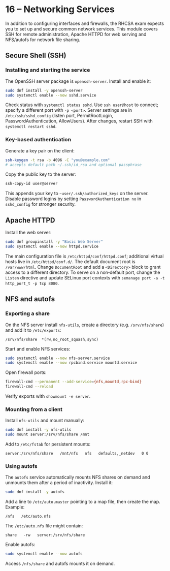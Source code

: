 # 16 – Networking Services

In addition to configuring interfaces and firewalls, the RHCSA exam expects you to set up and secure common network services.  This module covers SSH for remote administration, Apache HTTPD for web serving and NFS/autofs for network file sharing.

## Secure Shell (SSH)

### Installing and starting the service

The OpenSSH server package is `openssh-server`.  Install and enable it:

```bash
sudo dnf install -y openssh-server
sudo systemctl enable --now sshd.service
```

Check status with `systemctl status sshd`.  Use `ssh user@host` to connect; specify a different port with `-p <port>`.  Server settings are in `/etc/ssh/sshd_config` (listen port, PermitRootLogin, PasswordAuthentication, AllowUsers).  After changes, restart SSH with `systemctl restart sshd`.

### Key‑based authentication

Generate a key pair on the client:

```bash
ssh-keygen -t rsa -b 4096 -C "you@example.com"
# accepts default path ~/.ssh/id_rsa and optional passphrase
```

Copy the public key to the server:

```bash
ssh-copy-id user@server
```

This appends your key to `~user/.ssh/authorized_keys` on the server.  Disable password logins by setting `PasswordAuthentication no` in `sshd_config` for stronger security.

## Apache HTTPD

Install the web server:

```bash
sudo dnf groupinstall -y "Basic Web Server"
sudo systemctl enable --now httpd.service
```

The main configuration file is `/etc/httpd/conf/httpd.conf`; additional virtual hosts live in `/etc/httpd/conf.d/`.  The default document root is `/var/www/html`.  Change `DocumentRoot` and add a `<Directory>` block to grant access to a different directory.  To serve on a non‑default port, change the `Listen` directive and update SELinux port contexts with `semanage port -a -t http_port_t -p tcp 8080`.

## NFS and autofs

### Exporting a share

On the NFS server install `nfs-utils`, create a directory (e.g. `/srv/nfs/share`) and add it to `/etc/exports`:

```
/srv/nfs/share  *(rw,no_root_squash,sync)
```

Start and enable NFS services:

```bash
sudo systemctl enable --now nfs-server.service
sudo systemctl enable --now rpcbind.service mountd.service
```

Open firewall ports:

```bash
firewall-cmd --permanent --add-service={nfs,mountd,rpc-bind}
firewall-cmd --reload
```

Verify exports with `showmount -e server`.

### Mounting from a client

Install `nfs-utils` and mount manually:

```bash
sudo dnf install -y nfs-utils
sudo mount server:/srv/nfs/share /mnt
```

Add to `/etc/fstab` for persistent mounts:

```
server:/srv/nfs/share   /mnt/nfs   nfs   defaults,_netdev   0 0
```

### Using autofs

The `autofs` service automatically mounts NFS shares on demand and unmounts them after a period of inactivity.  Install it:

```bash
sudo dnf install -y autofs
```

Add a line to `/etc/auto.master` pointing to a map file, then create the map.  Example:

```
/nfs   /etc/auto.nfs
```

The `/etc/auto.nfs` file might contain:

```
share   -rw   server:/srv/nfs/share
```

Enable autofs:

```bash
sudo systemctl enable --now autofs
```

Access `/nfs/share` and autofs mounts it on demand.